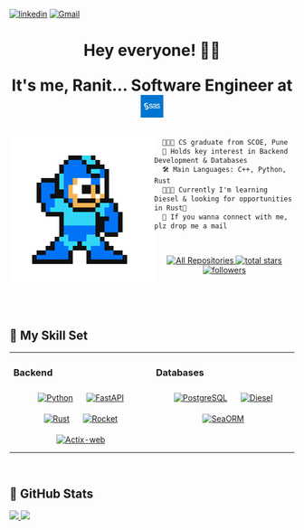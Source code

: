 [![linkedin](https://img.shields.io/badge/linkedin-informational?style=for-the-badge&logo=linkedin&logoColor=white)](https://www.linkedin.com/in/ranit-biswas/)
[![Gmail](https://img.shields.io/badge/gmail-DB4437?style=for-the-badge&logo=gmail&logoColor=white)](mailto:ranitbiswas.cs@gmail.com)

<div>
  <h1 align="center">
    Hey everyone! 👋🏻<br>
    <p>
      It's me, Ranit... Software Engineer at <img src="./media/sas-glyph.jpg" width=40 />
    </p>
  </h1>
</div>

<img src="./media/ranit-hero.gif" align="left" />

```
  👨🏻‍🎓 CS graduate from SCOE, Pune
  🚀 Holds key interest in Backend Development & Databases
  🛠️ Main Languages: C++, Python, Rust
  🧑🏻‍💻 Currently I'm learning Diesel & looking for opportunities in Rust🦀
  📧 If you wanna connect with me, plz drop me a mail
```
<br>

<p align="center">
  <a href="https://github.com/RhoNit?tab=repositories&sort=stargazers">
    <img alt="All Repositories" title="All Repositories" src="https://custom-icon-badges.herokuapp.com/badge/-All%20Repos-640464?style=for-the-badge&logoColor=white&logo=repo"/>
  </a>
  
  <a href="https://github.com/RhoNit?tab=repositories&sort=stargazers">
    <img alt="total stars" title="Total stars on GitHub" src="https://custom-icon-badges.herokuapp.com/badge/dynamic/json?logo=star-fill&host=formatted-dynamic-badges.herokuapp.com&formatter=metric&style=for-the-badge&color=55960c&labelColor=488207&label=stars&query=%24.stars&url=https%3A%2F%2Fapi.github-star-counter.workers.dev%2Fuser%2FRhoNit"/>
  </a>
    
  <a href="https://github.com/RhoNit?tab=followers">
    <img alt="followers" title="Follow me on Github" src="https://custom-icon-badges.herokuapp.com/github/followers/RhoNit?color=e05d44&labelColor=ce4630&style=for-the-badge&logo=person-add&label=Follow&logoColor=white"/>
  </a>
    
  <!-- <a href="https://github.com/RhoNit">
    <img alt="views" title="GitHub profile views" src="https://visitor-badge-reloaded.herokuapp.com/badge?page_id=RhoNit&style=for-the-badge&color=E1AD0E&lcolor=c79600&logo=Ghostery&logoColor=white"/>
  </a> -->
</p>

<br>
<br>
<br>

## 🚀 My Skill Set  
<table><tr><td valign="top" width="50%">



### Backend 
<div align="center">  
  <a href="https://www.python.org/" target="_blank"><img style="margin: 10px" src="https://profilinator.rishav.dev/skills-assets/python-original.svg" alt="Python" height="60" /></a>  
  <a href="https://fastapi.tiangolo.com/" target="_blank"><img style="margin: 10px" src="https://fastapi.tiangolo.com/img/logo-margin/logo-teal.png" alt="FastAPI" height="60" /></a>
  <a href="https://www.rust-lang.org/" target="_blank"><img style="margin: 10px" src="https://profilinator.rishav.dev/skills-assets/rust-plain.svg" alt="Rust" height="60" /></a>  
  <a href="https://rocket.rs/" target="_blank"><img style="margin: 10px" src="https://rocket.rs/images/logo-boxed.png" alt="Rocket" height="50" /></a>  
  <a href="https://actix.rs/" target="_blank"><img style="margin: 10px" src="https://actix.rs/img/logo-icon.png" alt="Actix-web" height="60" /></a>  

</div>

</td><td valign="top" width="50%">



### Databases  
<div align="center">  
  <a href="https://www.postgresql.org/" target="_blank"><img style="margin: 10px" src="https://profilinator.rishav.dev/skills-assets/postgresql-original-wordmark.svg" alt="PostgreSQL" height="60" /></a>  
  <a href="https://diesel.rs/" target="_blank"><img style="margin: 10px" src="https://diesel.rs/assets/images/diesel_logo_stacked_black.png" alt="Diesel" height="60" /></a>
  <a href="https://www.sea-ql.org/SeaORM/" target="_blank"><img style="margin: 10px" src="https://www.sea-ql.org/SeaORM/img/SeaORM%20logo.png" alt="SeaORM" height="70" /></a>

</div>


</td></tr></table>  

<br/>  

<h2 align="left">👀 GitHub Stats</h2>
<div>
  <a href="https://github.com/RhoNit">
    <img width="49%" src="https://github-readme-stats.vercel.app/api?username=RhoNit&theme=radical&title_color=0017ff&hide_border=true">
  </a>

  <a href="https://github.com/RhoNit">
    <img width="49%" src="http://github-readme-streak-stats.herokuapp.com/?api&count_private=true&include_all_commits=true&user=RhoNit&theme=radical&date_format=M%20j%5B%2C%20Y%5D&ring=0017ff&fire=0017ff&sideNums=0017ff&hide_border=true">
  </a>
</div>

